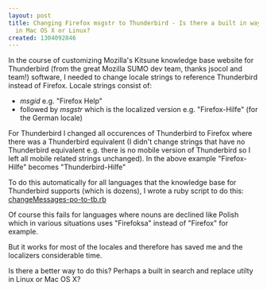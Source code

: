 ```yaml
---
layout: post
title: Changing Firefox msgstr to Thunderbird - Is there a built in way to do this
  in Mac OS X or Linux?
created: 1304092846
---
```

<p>In the course of customizing Mozilla's Kitsune knowledge base website for Thunderbird (from the great Mozilla SUMO dev team, thanks jsocol and team!) software, I needed to change locale strings to reference Thunderbird instead of Firefox. Locale strings consist of:</p><ul><li><em>msgid</em> e.g. "Firefox Help"</li><li>followed by <em>msgstr</em> which is the localized version e.g. "Firefox-Hilfe" (for the German locale)</li></ul><p>For Thunderbird I changed all occurences of Thunderbird to Firefox where there was a Thunderbird equivalent (I didn't change strings that have no Thunderbird equivalent e.g. there is no mobile version of Thunderbird so I left all mobile related strings unchanged). In the above example "Firefox-Hilfe" becomes "Thunderbird-Hilfe"</p><p>To do this automatically for all languages that the knowledge base for Thunderbird supports (which is dozens), I wrote a ruby script to do this: <a href="https://github.com/rtanglao/kitsune-utils/blob/master/changeMessages-po-to-tb.rb">changeMessages-po-to-tb.rb</a></p><p>Of course this fails for languages where nouns are declined like Polish which in various situations uses "Firefoksa" instead of "Firefox" for example.</p><p>But it works for most of the locales and therefore has saved me and the localizers considerable time.</p><p>Is there a better way to do this? Perhaps a built in search and replace utilty in Linux or Mac OS X?</p>
